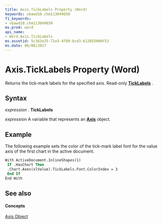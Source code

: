 ```yaml
---
title: Axis.TickLabels Property (Word)
keywords: vbawd10.chm113049650
f1_keywords:
- vbawd10.chm113049650
ms.prod: word
api_name:
- Word.Axis.TickLabels
ms.assetid: 5c363e25-71e3-4f89-bcd3-612855000f53
ms.date: 06/08/2017
---
```



# Axis.TickLabels Property (Word)

Returns the tick-mark labels for the specified axis. Read-only  **[TickLabels](Word.TickLabels.md)** .


## Syntax

 _expression_ . **TickLabels**

 _expression_ A variable that represents an **[Axis](Word.Axis.md)** object.


## Example

The following example sets the color of the tick-mark label font for the value axis of the first chart in the active document.


```vb
With ActiveDocument.InlineShapes(1) 
 If .HasChart Then 
 .Chart.Axes(xlValue).TickLabels.Font.ColorIndex = 3 
 End If 
End With
```


## See also


#### Concepts


[Axis Object](Word.Axis.md)

